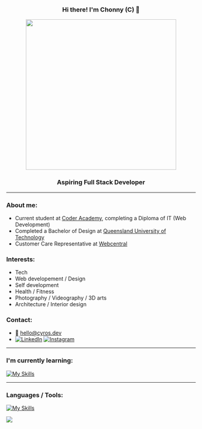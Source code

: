 ### <p align="center"> Hi there! I'm Chonny (C) :thought_balloon:
<p align="center"><img src="https://user-images.githubusercontent.com/74038190/212284158-e840e285-664b-44d7-b79b-e264b5e54825.gif" width="400">

### <p align="center"> Aspiring Full Stack Developer 

---
### About me:  

*  Current student at [Coder Academy](https://coderacademy.edu.au/), completing a Diploma of IT (Web Development)
*  Completed a Bachelor of Design at [Queensland University of Technology](https://www.qut.edu.au/) 
*  Customer Care Representative at [Webcentral](https://webcentral.au/) 

### Interests:

* Tech
* Web developement / Design
* Self development
* Health / Fitness
* Photography / Videography / 3D arts
* Architecture / Interior design

### Contact:
* 📮 hello@cyros.dev  
* [![LinkedIn](https://img.shields.io/badge/LinkedIn-%230077B5.svg?logo=linkedin&logoColor=white)](https://linkedin.com/in/chonsukp) [![Instagram](https://img.shields.io/badge/Instagram-%23E4405F.svg?logo=Instagram&logoColor=white)](https://instagram.com/chonsukp) 

---
### I'm currently learning:
[![My Skills](https://skillicons.dev/icons?i=javascript,mongodb,expressjs,react,nodejs)](https://skillicons.dev)

---
### Languages / Tools:
[![My Skills](https://skillicons.dev/icons?i=git,html,css,sass,python,flask,postgresql,blender,figma,illustrator,photoshop)](https://skillicons.dev)

![](https://github-readme-stats.vercel.app/api/top-langs/?username=chonsukp&theme=dark&hide_border=false&include_all_commits=true&count_private=true&layout=compact)




